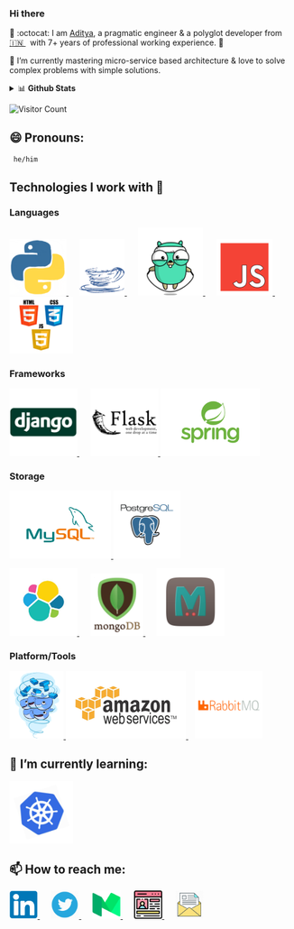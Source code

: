 ### Hi there

<!--
**AdityaMisra/AdityaMisra** is a ✨ _special_ ✨ repository because its `README.md` (this file) appears on your GitHub profile.
-->

🔭 :octocat: I am [Aditya](http://adityamisra.com/), a pragmatic engineer & a polyglot developer from [🇮🇳 ](https://en.wikipedia.org/wiki/India)&nbsp; with 7+ years of professional working experience. 🚀

🌱 I’m currently mastering micro-service based architecture & love to solve complex problems with simple solutions.

<details>
     <summary>📊 <b>Github Stats</b></summary>
     <p align="center"> 
          <img src="https://github-readme-stats.vercel.app/api?username=AdityaMisra&show_icons=true&theme=calm" alt="Aditya Misra | Stats" />
    <p/>
</details>

 ![Visitor Count](https://profile-counter.glitch.me/{AdityaMisra}/count.svg)

## 😄 Pronouns:
     he/him

## Technologies I work with :information_desk_person:

### Languages

<p>
   <a href="https://www.python.org/" rel="nofollow">
     <img src="https://raw.githubusercontent.com/AdityaMisra/AdityaMisra/master/assets/python.gif" height="100">
   </a>&nbsp;&nbsp;&nbsp;&nbsp;
   <a href="https://www.java.com/en/" rel="nofollow">
     <img src="https://raw.githubusercontent.com/AdityaMisra/AdityaMisra/master/assets/java.gif" height="100">
   </a>&nbsp;&nbsp;&nbsp;&nbsp;
   <a href="https://golang.org/" rel="nofollow">
     <img src="https://raw.githubusercontent.com/AdityaMisra/AdityaMisra/master/assets/golang.gif" height="120">
   </a>&nbsp;&nbsp;&nbsp;&nbsp;
   <a href="https://www.javascript.com/" rel="nofollow">
     <img src="https://raw.githubusercontent.com/AdityaMisra/AdityaMisra/master/assets/js-javascript.gif" height="100">
   </a>&nbsp;&nbsp;&nbsp;&nbsp;
   <a href="https://www.w3.org/wiki/The_web_standards_model_-_HTML_CSS_and_JavaScript" rel="nofollow">
     <img src="https://raw.githubusercontent.com/AdityaMisra/AdityaMisra/master/assets/html-css-js.png" height="100">
   </a>
</p>



### Frameworks

<p>
    <a href="https://www.djangoproject.com/" rel="nofollow">
        <img src="https://raw.githubusercontent.com/AdityaMisra/AdityaMisra/master/assets/django.png" height="120">
    </a> &nbsp;&nbsp;&nbsp;&nbsp;
    <a href="https://flask.palletsprojects.com/en/1.1.x/" rel="nofollow">
        <img src="https://raw.githubusercontent.com/AdityaMisra/AdityaMisra/master/assets/flask.png" height="120">
    </a>
    <a href="https://spring.io/projects/spring-boot" rel="nofollow">
        <img src="https://raw.githubusercontent.com/AdityaMisra/AdityaMisra/master/assets/spring-boot.png" height="120">
    </a>
</p>

### Storage

<p>
    <a href="https://www.mysql.com/" rel="nofollow">
        <img src="https://raw.githubusercontent.com/AdityaMisra/AdityaMisra/master/assets/mysql.gif" height="120">
    </a>
    <a href="https://www.postgresql.org/" rel="nofollow">
        <img src="https://raw.githubusercontent.com/AdityaMisra/AdityaMisra/master/assets/postgresql.gif" height="120">
    </a>
</p>

<p>
    <a href="https://www.elastic.co/" rel="nofollow">
        <img src="https://raw.githubusercontent.com/AdityaMisra/AdityaMisra/master/assets/elasticsearch.jpg" height="120">
    </a> &nbsp;&nbsp;&nbsp;&nbsp;
    <a href="https://www.mongodb.com/" rel="nofollow">
        <img src="https://raw.githubusercontent.com/AdityaMisra/AdityaMisra/master/assets/mongo.gif" height="110">
    </a> &nbsp;&nbsp;&nbsp;&nbsp;
    <a href="https://memcached.org/" rel="nofollow">
        <img src="https://raw.githubusercontent.com/AdityaMisra/AdityaMisra/master/assets/memcached.png" height="120">
    </a>
</p>

### Platform/Tools

<p>
    <a href="https://www.docker.com/" rel="nofollow">
        <img src="https://raw.githubusercontent.com/AdityaMisra/AdityaMisra/master/assets/docker.gif" height="120">
    </a>
    <a href="https://aws.amazon.com/" rel="nofollow">
        <img src="https://raw.githubusercontent.com/AdityaMisra/AdityaMisra/master/assets/aws.gif" height="120">
    </a> &nbsp;&nbsp;
    <a href="https://www.rabbitmq.com/" rel="nofollow">
        <img src="https://raw.githubusercontent.com/AdityaMisra/AdityaMisra/master/assets/rabbitmq.png" height="120">
    </a>
</p>

## 🌱 I’m currently learning:
<a href="https://kubernetes.io/" target="_blank" >
    <img src="https://raw.githubusercontent.com/AdityaMisra/AdityaMisra/master/assets/k8s.gif" height="110"/>
</a>

## 📫 How to reach me:
  <a href="https://www.linkedin.com/in/misra-aditya/" target="_blank" >
    <img src="https://raw.githubusercontent.com/AdityaMisra/AdityaMisra/master/assets/_linkedin.png" height="50"/>
  </a>&nbsp;&nbsp;&nbsp;&nbsp;
  <a href="https://twitter.com/realadityamisra" target="_blank" >
    <img src="https://raw.githubusercontent.com/AdityaMisra/AdityaMisra/master/assets/twitter.webp" height="50"/>
  </a>&nbsp;&nbsp;&nbsp;&nbsp;
<a href="https://medium.com/@aditya_misra5" target="_blank" >
    <img src="https://raw.githubusercontent.com/AdityaMisra/AdityaMisra/master/assets/medium.png" height="50"/>
</a>&nbsp;&nbsp;&nbsp;&nbsp;
<a href="https://adityamisra.com" target="_blank" >
    <img src="https://raw.githubusercontent.com/AdityaMisra/AdityaMisra/master/assets/profile.png" height="50"/>
</a>&nbsp;&nbsp;&nbsp;&nbsp;
<a href="mailto:amisra14@yahoo.co.uk" target="_blank" >
    <img src="https://raw.githubusercontent.com/AdityaMisra/AdityaMisra/master/assets/email_me.png" height="50"/>
</a>
